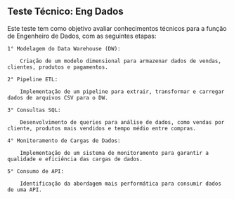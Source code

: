 ## Teste Técnico: Eng Dados

Este teste tem como objetivo avaliar conhecimentos técnicos para a função de Engenheiro de Dados, com as seguintes etapas:

    1° Modelagem do Data Warehouse (DW):

        Criação de um modelo dimensional para armazenar dados de vendas, clientes, produtos e pagamentos.

    2° Pipeline ETL:

        Implementação de um pipeline para extrair, transformar e carregar dados de arquivos CSV para o DW.

    3° Consultas SQL:

        Desenvolvimento de queries para análise de dados, como vendas por cliente, produtos mais vendidos e tempo médio entre compras.

    4° Monitoramento de Cargas de Dados:

        Implementação de um sistema de monitoramento para garantir a qualidade e eficiência das cargas de dados.

    5° Consumo de API:

        Identificação da abordagem mais performática para consumir dados de uma API.

